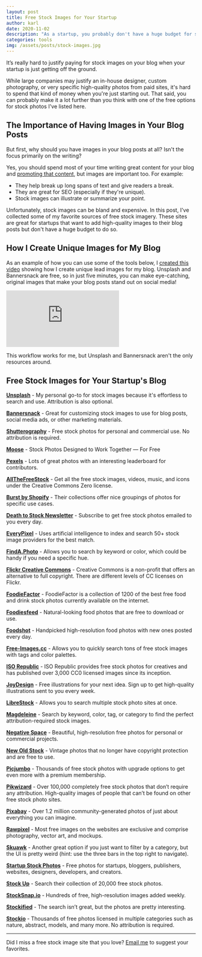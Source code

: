 ```yaml
---
layout: post
title: Free Stock Images for Your Startup 
author: karl
date: 2020-11-02
description: "As a startup, you probably don't have a huge budget for stock photography. That doesn't mean you can't find some great images for your blog though."
categories: tools
img: /assets/posts/stock-images.jpg
---
```


It’s really hard to justify paying for stock images on your blog when your startup is just getting off the ground.

While large companies may justify an in-house designer, custom photography, or very specific high-quality photos from paid sites, it's hard to spend that kind of money when you're just starting out. That said, you can probably make it a lot further than you think with one of the free options for stock photos I've listed here.

## The Importance of Having Images in Your Blog Posts

But first, why should you have images in your blog posts at all? Isn't the focus primarily on the writing?

Yes, you should spend most of your time writing great content for your blog and [promoting that content](https://draft.dev/learn/posts/promotion), but images are important too. For example:

- They help break up long spans of text and give readers a break.
- They are great for SEO (especially if they're unique).
- Stock images can illustrate or summarize your point.

<!-- signup -->

Unfortunately, stock images can be bland and expensive. In this post, I've collected some of my favorite sources of free stock imagery. These sites are great for startups that want to add high-quality images to their blog posts but don't have a huge budget to do so.

## How I Create Unique Images for My Blog
As an example of how you can use some of the tools below, I [created this video](https://www.youtube.com/watch?v=YDBWJ74Fqnc) showing how I create unique lead images for my blog. Unsplash and Bannersnack are free, so in just five minutes, you can make eye-catching, original images that make your blog posts stand out on social media!

<div class='embed-container'>
<iframe src='https://www.youtube.com/embed/YDBWJ74Fqnc' frameborder='0' allowfullscreen></iframe>
</div>

This workflow works for me, but Unsplash and Bannersnack aren't the only resources around.

## Free Stock Images for Your Startup's Blog

**[Unsplash](https://unsplash.com/)** - My personal go-to for stock images because it's effortless to search and use. Attribution is also optional.

**[Bannersnack](https://bannersnack.com)** - Great for customizing stock images to use for blog posts, social media ads, or other marketing materials.

**[Shutterography](https://shutterography.com/)** - Free stock photos for personal and commercial use. No attribution is required.

**[Moose](https://photos.icons8.com/)** - Stock Photos Designed to Work Together — For Free

**[Pexels](https://www.pexels.com/)** - Lots of great photos with an interesting leaderboard for contributors.

**[AllTheFreeStock](http://allthefreestock.com/)** - Get all the free stock images, videos, music, and icons under the Creative Commons Zero license.

**[Burst by Shopify](https://burst.shopify.com/)** - Their collections offer nice groupings of photos for specific use cases.

**[Death to Stock Newsletter](https://deathtothestockphoto.com/)** - Subscribe to get free stock photos emailed to you every day.

**[EveryPixel](https://everypixel.com/)** - Uses artificial intelligence to index and search 50+ stock image providers for the best match.

**[FindA.Photo](http://finda.photo/)** - Allows you to search by keyword or color, which could be handy if you need a specific hue.

**[Flickr Creative Commons](https://www.flickr.com/creativecommons/)** - Creative Commons is a non-profit that offers an alternative to full copyright. There are different levels of CC licenses on Flickr.

**[FoodieFactor](https://foodiefactor.com/)** - FoodieFactor is a collection of 1200 of the best free food and drink stock photos currently available on the internet.

**[Foodiesfeed](https://foodiesfeed.com/)** - Natural-looking food photos that are free to download or use.

**[Foodshot](http://foodshot.co/)** - Handpicked high-resolution food photos with new ones posted every day.

**[Free-Images.cc](http://www.free-images.cc/)** - Allows you to quickly search tons of free stock images with tags and color palettes.

**[ISO Republic](https://isorepublic.com/)** - ISO Republic provides free stock photos for creatives and has published over 3,000 CC0 licensed images since its inception.

**[JoyDesign](https://joydesign.co/)** - Free illustrations for your next idea. Sign up to get high-quality illustrations sent to you every week.

**[LibreStock](http://librestock.com/)** - Allows you to search multiple stock photo sites at once.

**[Magdeleine](https://magdeleine.co/browse/)** - Search by keyword, color, tag, or category to find the perfect attribution-required stock images.

**[Negative Space](https://www.negativespace.co/)** - Beautiful, high-resolution free photos for personal or commercial projects.

**[New Old Stock](https://nos.twnsnd.co/)** - Vintage photos that no longer have copyright protection and are free to use.

**[Picjumbo](https://picjumbo.com/)** - Thousands of free stock photos with upgrade options to get even more with a premium membership.

**[Pikwizard](https://pikwizard.com/)** - Over 100,000 completely free stock photos that don’t require any attribution. High-quality images of people that can’t be found on other free stock photo sites.

**[Pixabay](https://pixabay.com/)** - Over 1.2 million community-generated photos of just about everything you can imagine.

**[Rawpixel](https://www.rawpixel.com/)** - Most free images on the websites are exclusive and comprise photography, vector art, and mockups.

**[Skuawk](http://skuawk.com/)** - Another great option if you just want to filter by a category, but the UI is pretty weird (hint: use the three bars in the top right to navigate).

**[Startup Stock Photos](http://startupstockphotos.com/)** - Free photos for startups, bloggers, publishers, websites, designers, developers, and creators.

**[Stock Up](https://www.sitebuilderreport.com/stock-up)** - Search their collection of 20,000 free stock photos.

**[StockSnap.io](https://stocksnap.io/)** - Hundreds of free, high-resolution images added weekly.

**[Stockified](https://www.stockified.com/)** - The search isn’t great, but the photos are pretty interesting.

**[Stockio](https://www.stockio.com/)** - Thousands of free photos licensed in multiple categories such as nature, abstract, models, and many more. No attribution is required.

---

Did I miss a free stock image site that you love? [Email me](mailto:karl@draft.dev) to suggest your favorites.
